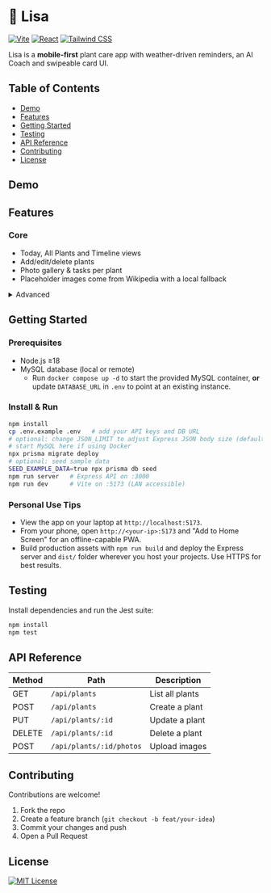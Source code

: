 # 🌿 Lisa

[![Vite](https://img.shields.io/badge/built%20with-vite-646CFF.svg?logo=vite&logoColor=white)](https://vitejs.dev) [![React](https://img.shields.io/badge/react-18+-61DAFB?logo=react)](https://reactjs.org/) [![Tailwind CSS](https://img.shields.io/badge/tailwindcss-3.x-38B2AC?logo=tailwindcss&logoColor=white)](https://tailwindcss.com)

Lisa is a **mobile-first** plant care app with weather-driven reminders, an AI Coach and swipeable card UI.

## Table of Contents
- [Demo](#demo)
- [Features](#features)
- [Getting Started](#getting-started)
- [Testing](#testing)
- [API Reference](#api-reference)
- [Contributing](#contributing)
- [License](#license)

## Demo
<!-- screenshot or gif here -->

## Features
### Core
- Today, All Plants and Timeline views
- Add/edit/delete plants
- Photo gallery & tasks per plant
- Placeholder images come from Wikipedia with a local fallback

<details>
<summary>Advanced</summary>

- Weather-based scheduling
- OpenAI Coach & care plan
- Discoverable plant suggestions
- If the API for suggestions fails, an error message is shown instead of a blank section
- Offline PWA support
- Photo uploads via Cloudinary
</details>

## Getting Started
### Prerequisites
- Node.js ≥18
- MySQL database (local or remote)
  - Run `docker compose up -d` to start the provided MySQL container, **or**
    update `DATABASE_URL` in `.env` to point at an existing instance.

### Install & Run
```bash
npm install
cp .env.example .env   # add your API keys and DB URL
# optional: change JSON_LIMIT to adjust Express JSON body size (default 1mb)
# start MySQL here if using Docker
npx prisma migrate deploy
# optional: seed sample data
SEED_EXAMPLE_DATA=true npx prisma db seed
npm run server   # Express API on :3000
npm run dev      # Vite on :5173 (LAN accessible)
```


### Personal Use Tips
- View the app on your laptop at `http://localhost:5173`.
- From your phone, open `http://<your-ip>:5173` and "Add to Home Screen" for
  an offline-capable PWA.
- Build production assets with `npm run build` and deploy the Express server and
  `dist/` folder wherever you host your projects. Use HTTPS for best results.

## Testing
Install dependencies and run the Jest suite:
```bash
npm install
npm test
```

## API Reference

| Method | Path | Description |
| ------ | ---- | ----------- |
| GET    | `/api/plants` | List all plants |
| POST   | `/api/plants` | Create a plant |
| PUT    | `/api/plants/:id` | Update a plant |
| DELETE | `/api/plants/:id` | Delete a plant |
| POST   | `/api/plants/:id/photos` | Upload images |

## Contributing

Contributions are welcome!
1. Fork the repo
2. Create a feature branch (`git checkout -b feat/your-idea`)
3. Commit your changes and push
4. Open a Pull Request

## License

[![MIT License](https://img.shields.io/badge/license-MIT-green.svg)](LICENSE)
